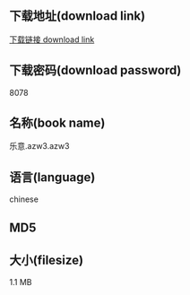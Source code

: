 ## 下载地址(download link)
[下载链接 download link](https://voluble-croquembouche-d321dc.netlify.app/?s=%E4%B9%90%E6%84%8F.azw3)

## 下载密码(download password)
8078

## 名称(book name)
乐意.azw3.azw3

## 语言(language)
chinese

## MD5


## 大小(filesize)
1.1 MB
